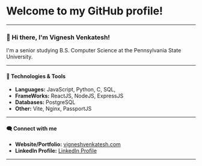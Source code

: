 # Welcome to my GitHub profile!

---

### 👋 Hi there, I'm Vignesh Venkatesh!

I'm a senior studying B.S. Computer Science at the Pennsylvania State University.

---

#### 🔧 Technologies & Tools

- **Languages:** JavaScript, Python, C, SQL,
- **FrameWorks:** ReactJS, NodeJS, ExpressJS
- **Databases:** PostgreSQL
- **Other:** Vite, Nginx, PassportJS

---

#### 🗨️ Connect with me

- **Website/Portfolio:** [vigneshvenkatesh.com](https://vigneshvenkatesh.com)
- **LinkedIn Profile:** [LinkedIn Profile](https://www.linkedin.com/in/vignesh-2k3/)

---
